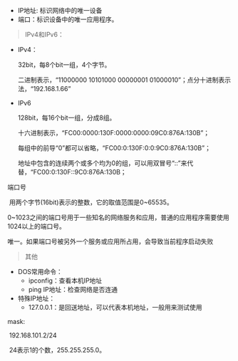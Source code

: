 - IP地址: 标识网络中的唯一设备
- 端口：标识设备中的唯一应用程序。


> IPv4和IPv6：

- IPv4：

  32bit，每8个bit一组，4个字节。

  二进制表示，“11000000 10101000 00000001 01000010”；点分十进制表示法，“192.168.1.66”

- IPv6

  128bit，每16个bit一组，分成8组。

  十六进制表示，“FC00:0000:130F:0000:0000:09C0:876A:130B”；
  
  每组中的前导“0”都可以省略，“FC00:0:130F:0:0:9C0:876A:130B”；
  
  地址中包含的连续两个或多个均为0的组，可以用双冒号“::”来代替，“FC00:0:130F::9C0:876A:130B；



端口号

​	用两个字节(16bit)表示的整数，它的取值范围是0~65535。

​	0~1023之间的端口号用于一些知名的网络服务和应用，普通的应用程序需要使用1024以上的端口号。

​	唯一。如果端口号被另外一个服务或应用所占用，会导致当前程序启动失败

> 其他

- DOS常用命令：
  - ipconfig：查看本机IP地址
  - ping IP地址：检查网络是否连通
- 特殊IP地址：
  - 127.0.0.1：是回送地址，可以代表本机地址，一般用来测试使用



mask:

​	192.168.101.2/24

​	24表示1的个数，255.255.255.0。